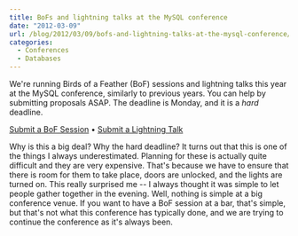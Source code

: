 ```yaml
---
title: BoFs and lightning talks at the MySQL conference
date: "2012-03-09"
url: /blog/2012/03/09/bofs-and-lightning-talks-at-the-mysql-conference/
categories:
  - Conferences
  - Databases
---
```

We're running Birds of a Feather (BoF) sessions and lightning talks this year at the MySQL conference, similarly to previous years. You can help by submitting proposals ASAP. The deadline is Monday, and it is a *hard* deadline.

[Submit a BoF Session](http://www.percona.com/live/mysql-conference-2012/node/add/bof-session) &bull; [Submit a Lightning Talk](http://www.percona.com/live/mysql-conference-2012/node/add/lightning-talks)

Why is this a big deal? Why the hard deadline? It turns out that this is one of the things I always underestimated. Planning for these is actually quite difficult and they are very expensive. That's because we have to ensure that there is room for them to take place, doors are unlocked, and the lights are turned on. This really surprised me -- I always thought it was simple to let people gather together in the evening. Well, nothing is simple at a big conference venue. If you want to have a BoF session at a bar, that's simple, but that's not what this conference has typically done, and we are trying to continue the conference as it's always been.


